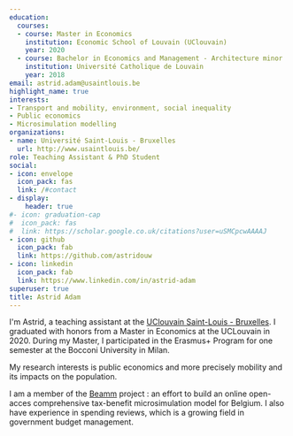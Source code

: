 ```yaml
---
education:
  courses:
  - course: Master in Economics
    institution: Economic School of Louvain (UClouvain)
    year: 2020
  - course: Bachelor in Economics and Management - Architecture minor
    institution: Université Catholique de Louvain
    year: 2018
email: astrid.adam@usaintlouis.be
highlight_name: true
interests:
- Transport and mobility, environment, social inequality
- Public economics
- Microsimulation modelling
organizations:
- name: Université Saint-Louis - Bruxelles
  url: http://www.usaintlouis.be/
role: Teaching Assistant & PhD Student
social:
- icon: envelope
  icon_pack: fas
  link: /#contact
- display:
    header: true
#- icon: graduation-cap
#  icon_pack: fas
#  link: https://scholar.google.co.uk/citations?user=uSMCpcwAAAAJ
- icon: github
  icon_pack: fab
  link: https://github.com/astridouw
- icon: linkedin
  icon_pack: fab
  link: https://www.linkedin.com/in/astrid-adam
superuser: true
title: Astrid Adam
---
```

I'm Astrid, a teaching assistant at the <a href="https://www.usaintlouis.be">UClouvain Saint-Louis - Bruxelles</a>. I graduated with honors from a Master in Economics at the UCLouvain in 2020. During my Master, I participated in the Erasmus+ Program for one semester at the Bocconi University in Milan. 
 
My research interests is public economics and more precisely mobility and its impacts on the population. 

I am a member of the <a href="https://beamm.brussels/">Beamm</a>  project : an effort to build an online open-acces comprehensive tax-benefit microsimulation model for Belgium.
I also have experience in spending reviews, which is a growing field in government budget management.



